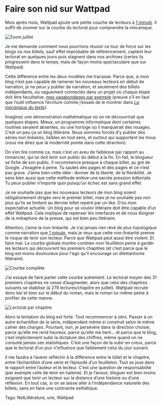 # Faire son nid sur Wattpad

Mois après mois, Wattpad ajoute une petite couche de lecteurs à [*1 minute*](https://www.wattpad.com/story/29694130-1-minute). Il suffit de zoomer sur la courbe du lectorat pour comprendre la mécanique.

![Zoom juillet](http://blog.tcrouzet.comhttps://tcrouzet.com/images_tc/2015/08/watt7_1.png)

Je me demande comment nous pourrions réussir ce tour de force sur les blogs où nos billets, sauf effet improbable de référencement, captent leur lectorat en quelques jours puis stagnent dans nos archives (certes ils progressent dans le temps, mais de façon moins spectaculaire que sur Wattpad).

Cette différence entre les deux modèles me tracasse. Parce que, si mon blog n’est pas capable de ramener les nouveaux lecteurs en début de narration, je ne peux y publier de narration, et seulement des billets indépendants, ou vaguement connectés dans un projet où chaque étape doit être facultative, [mes vagabondages par exemple](http://blog.tcrouzet.com/2014/11/13/le-je-lappareil-photo-et-limprimante/1/) (preuve s’il en faut que l’outil influence l’écriture comme j’essaie de le montrer dans [*La mécanique du texte*](http://blog.tcrouzet.com/la-mecanique-du-texte/)).

Imaginez une démonstration mathématique où on ne découvrirait que quelques étapes. Mieux, un programme informatique dont certaines routines seraient absentes, ou une horloge où il manquerait des rouages. C’est un peu ça un blog littéraire. Nous sommes forcés d’y publier des séries non linéaires, lisibles en tout sens, et surtout qui supportent les trous (vous me direz que là modernité pointe dans cette direction).

On s’en tire comme ça, mais c’est un aveu de faiblesse par rapport au romancier, qui lui doit tenir son public du début à la fin. En fait, le blogueur se fiche de son public. Il recommence presque à chaque billet, au gré de Google. J’exagère à peine. Tu sautes des pages et des pages et ce n’est pas grave. J’aime bien cette idée : donner de la liberté, de la flexibilité. Je sens bien aussi que cette méthode enlève une sacrée pression éditoriale. Tu peux publier n’importe quoi puisqu’un échec est sans grand effet.

Je ne souhaite pas que les nouveaux lecteurs de mon blog soient obligatoirement dirigés vers le premier billet, mais je ne souhaite pas non plus qu’ils se limitent au dernier billet repéré par un like. D’où mon expectative actuelle. Un blog pour se vouloir littéraire doit être capable d’un effet Wattpad. Cela implique de repenser les interfaces et de nous éloigner de la métaphore de la presse, qui est bien peu littéraire.

Attention, j’aime la non-linéarité. Je n’ai jamais rien rêvé de plus topologique comme narration que [*1 minute*](https://www.wattpad.com/story/29694130-1-minute), mais je veux que cette non-linéarité prenne le risque de tenir son lecteur. Parce que Wattpad peut aussi être violent. Et faire mal. La courbe globale montre combien mon feuilleton peine à garder les lecteurs qui découvrent les premiers chapitres (et c’est parce que le blog est moins douloureux pour l'ego qu’il encourage un dilettantisme littéraire).

![Courbe complète](http://blog.tcrouzet.comhttps://tcrouzet.com/images_tc/2015/08/watt_7_2.png)

J’ai essayé de faire parler cette courbe autrement. Le lectorat moyen des 31 premiers chapitres ne cesse d’augmenter, alors que celui des chapitres suivants se stabilise (à 279 lectures/chapitre en juillet). Wattpad recrute donc bel et bien sur le début du roman, mais le roman lui-même peine à profiter de cette manne.

![Lectorat par chapitre](http://blog.tcrouzet.comhttps://tcrouzet.com/images_tc/2015/08/watt_7_3.png)

Alors la tentation du blog est forte. Tout recommencer à zéro. Passer à un autre échantillon de la série, indépendant même si construit selon le même cahier des charges. Pourtant, non, je persévère dans la direction choisie, parce qu’elle me rend heureux, parce qu’elle me tient… et parce que le blog, c’est implicitement subir la dictature des chiffres, même quand on ne consulte jamais ses statistiques. C’est une façon de la subir en creux, parce que le lectorat d’un jour n’influence que faiblement celui du jour suivant.

Il me faudra à l’avenir réfléchir à la différence entre le billet et le chapitre, entre l’échantillon d’une série et l’épisode d’un feuilleton. Tout se joue dans le rapport entre l’auteur et le lecteur. C’est une question de responsabilité (par exemple celle de tenir en haleine). Et je l’avoue, bloguer est bien moins exigeant que tenir un lecteur sur la distance d’une histoire ou d’une réflexion. En tout cas, si on se laisse aller à l’indépendance naturelle des billets, sans en faire une contrainte esthétique.

Tags: NetLittérature, une, Wattpad